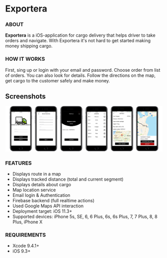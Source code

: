 # Exportera

### ABOUT
**Exportera** is a iOS-application for cargo delivery that helps driver to take orders and navigate.  With Exportera it's not hard to get started making money shipping cargo.

### HOW IT WORKS
First, sing up or login with your email and password.
Choose order from list of orders. You can also look for details.
Follow the directions on the map, get cargo to the customer safely and make money. 

## Screenshots
<img src="https://github.com/earine/exportera/blob/master/screens.png" width="960" style="max-width:100%;" alt="screenshots">


### FEATURES
<ul>
<li>Displays route in a map</li>
  <li>Displays tracked distance (total and current segment)</li>
   <li>Displays details about cargo</li>
<li>Map location service</li>
<li>Email login & Authentication</li>
<li>Firebase backend (full realtime actions)</li>
<li>Used Google Maps API interaction</li>
<li>Deployment target: iOS 11.3+</li>
<li>Supported devices: iPhone 5s, SE, 6, 6 Plus, 6s, 6s Plus, 7, 7 Plus, 8, 8 Plus, iPhone X </li>
</ul>


### REQUIREMENTS
<ul><li>Xcode 9.4.1+</li>
<li>iOS 9.3+</li>
</ul>

